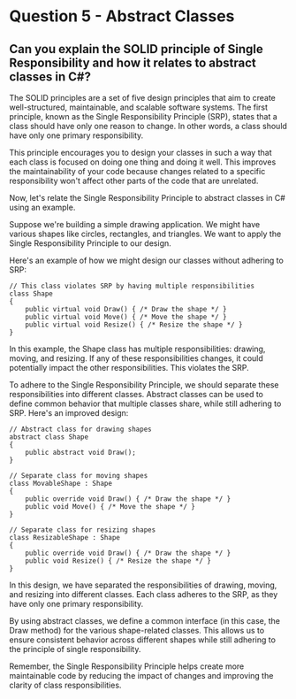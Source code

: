 # Question 5 - Abstract Classes

## Can you explain the SOLID principle of Single Responsibility and how it relates to abstract classes in C#?

The SOLID principles are a set of five design principles that aim to create well-structured, maintainable, and scalable software systems. The first principle, known as the Single Responsibility Principle (SRP), states that a class should have only one reason to change. In other words, a class should have only one primary responsibility.

This principle encourages you to design your classes in such a way that each class is focused on doing one thing and doing it well. This improves the maintainability of your code because changes related to a specific responsibility won't affect other parts of the code that are unrelated.

Now, let's relate the Single Responsibility Principle to abstract classes in C# using an example.

Suppose we're building a simple drawing application. We might have various shapes like circles, rectangles, and triangles. We want to apply the Single Responsibility Principle to our design.

Here's an example of how we might design our classes without adhering to SRP:

```
// This class violates SRP by having multiple responsibilities
class Shape
{
    public virtual void Draw() { /* Draw the shape */ }
    public virtual void Move() { /* Move the shape */ }
    public virtual void Resize() { /* Resize the shape */ }
}

```
In this example, the Shape class has multiple responsibilities: drawing, moving, and resizing. If any of these responsibilities changes, it could potentially impact the other responsibilities. This violates the SRP.

To adhere to the Single Responsibility Principle, we should separate these responsibilities into different classes. Abstract classes can be used to define common behavior that multiple classes share, while still adhering to SRP. Here's an improved design:

```
// Abstract class for drawing shapes
abstract class Shape
{
    public abstract void Draw();
}

// Separate class for moving shapes
class MovableShape : Shape
{
    public override void Draw() { /* Draw the shape */ }
    public void Move() { /* Move the shape */ }
}

// Separate class for resizing shapes
class ResizableShape : Shape
{
    public override void Draw() { /* Draw the shape */ }
    public void Resize() { /* Resize the shape */ }
}

```
In this design, we have separated the responsibilities of drawing, moving, and resizing into different classes. Each class adheres to the SRP, as they have only one primary responsibility.

By using abstract classes, we define a common interface (in this case, the Draw method) for the various shape-related classes. This allows us to ensure consistent behavior across different shapes while still adhering to the principle of single responsibility.

Remember, the Single Responsibility Principle helps create more maintainable code by reducing the impact of changes and improving the clarity of class responsibilities.

